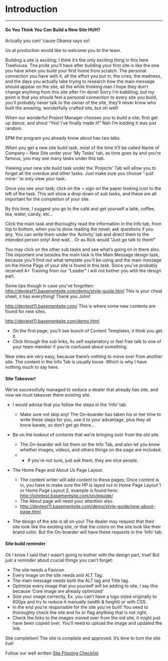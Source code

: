 # <i class="far fa-lightbulb"></i></i> Introduction
***
#### So You Think You Can Build a New Site HUH?

Actually you can! ‘cause Obama says so!

Us at production would like to welcome you to the team.

Building a site is exciting; I think it’s the only exciting thing in this here Treehouse. The pride you’ll have after building your first site is like the one you have when you build your first home from scratch. The personal connection you have with it, all the effort you put in; the cries, the madness, and the days you actually take trying to research how the main message should appear on the site, all the while thinking man I hope they don’t change anything from this site after I’m done! Sorry I’m babbling; but my point is that you should feel a personal connection to every site you build, you’ll probably never talk to the owner of the site, they’ll never know who built the amazing, wonderfully crafted site, but oh well!

When our wonderful Project Manager chooses you to build a site; first get up dance, and shout “Yes! I’ve finally made it!” Nah I’m kidding it was just random.

5PM the program you already know about has two tabs.

When you get a new site build task, most of the time it’ll be called Name of Company – New Site under your ‘My Tasks’ tab, as time goes by and you’re famous, you may see many tasks under this tab.

Viewing your new site build task under the ‘Projects’ Tab will allow you to forget all the overdue and other tasks. Just make sure you choose ‘-just mine-’ to only view your task.

Once you see your task; click on the + sign on the paper looking icon to the left of the task. This will show a drop down of sub tasks, and these are all important for the completion of your site.

By this time, I suggest you go to the café and get yourself a latté, coffee, tea, water, candy, etc…

Click the main task and thoroughly read the information in the info tab, from top to bottom, when you’re done reading the novel; ask questions if you any. You can write them under the ‘Activity’ tab and direct them to the intended person only! And wait…
Or as Rick would “Just go talk to them!”

You may click on the other sub tasks and see what’s going on in there also. The important one besides the main task is the Main Message design task, because you’ll find out what template you’ll be using and the main message on the Home Page of your site is found in this task.
Since you’ve probably received A+ Training from our “Leader” I will not bother you with the design part.

Some tips though in case you’ve forgotten:
http://devtest11.basementsite.com/demo/style-guide.html
        This is your cheat sheet, it has everything! Thank you John!

http://devtest11.basementsite.com/
        This is where some new contents are found for new sites.

http://devtest11.basementsite.com/demo.html

- On the first page, you’ll see bunch of Content Templates, it think you get it.
- Click through the sub links, its self explanatory or feel free talk to one of your team member if you’re confused about something.

New sites are very easy, because there’s nothing to move over from another site. The content in the Info Tab is usually loose. Which is why I have nothing much to say here.


#### Site Takeover!
We’ve successfully managed to seduce a dealer that already has site, and now we must takeover there existing site. 

- I would advise that you follow the steps in the ‘Info’ tab 
  - Make sure not skip any! The On-boarder has taken his or her time to write these steps for you, use it to your advantage, plus they all know karate, so don’t get go there…


- Be on the lookout of contents that we’re bringing over from the old site.
  - The On-boarder will list them on the Info Tab, and also let you know whether images, videos, and others things on the page are included.
  - - If you’re not sure, just ask them, they are nice people.


- The Home Page and About Us Page Layout.
  - The content writer will add content to these pages; Once content is in, you have to make sure the HP is layed out in Home Page Layout 1 or Home Page Layout 2, example is found here: http://johntest.basementsite.com/styleguide/
  - The About page will need your attention also. 
  - http://devtest11.basementsite.com/demo/style-guide/new-aboot-page.html


- The design of the site is all on you! The dealer may request that their site look like the existing site, or that the colors on the site look like their brand color. But the On-boarder will have these requests in the ‘Info’ tab.

#### Site build reminder

Ok I know I said that I wasn’t going to bother with the design part, true! But just a reminder about crucial things you can’t forget:

- The site needs a Favicon
- Every image on the site needs and ALT Tag.
- The main message needs both the ALT tag and Title tag.
- Optimize every image that you yourself will be adding to site, I say this because ‘Core image are already optimized’
- Size your image correctly, Ex. you can’t have a logo sized originally to 600px and try to reduce it manually (width & height) or with CSS.
- In the end you’re responsible for the site you’ve built! You need to thoroughly check the site and fix or flag anything that is not right.
- Check the links to the images moved over from the old site, it might just have been copied over. You’ll need to upload the image and updated the link.

Site completion!
The site is complete and approved. It’s time to turn the site live!

Follow our well written [Site Flipping Checklist](https://bs-production.github.io/web-production-resources/#/checklist)